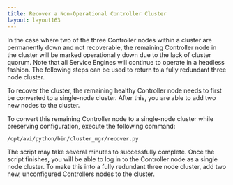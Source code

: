 ```yaml
---
title: Recover a Non-Operational Controller Cluster
layout: layout163
---
```

In the case where two of the three Controller nodes within a cluster are permanently down and not recoverable, the remaining Controller node in the cluster will be marked operationally down due to the lack of cluster quorum. Note that all Service Engines will continue to operate in a headless fashion. The following steps can be used to return to a fully redundant three node cluster.

To recover the cluster, the remaining healthy Controller node needs to first be converted to a single-node cluster. After this, you are able to add two new nodes to the cluster.

To convert this remaining Controller node to a single-node cluster while preserving configuration, execute the following command:

<pre class="command-line language-bash" data-prompt="root@avi-controller#"><code>/opt/avi/python/bin/cluster_mgr/recover.py</code></pre> 

The script may take several minutes to successfully complete. Once the script finishes, you will be able to log in to the Controller node as a single node cluster. To make this into a fully redundant three node cluster, add two new, unconfigured Controllers nodes to the cluster.

